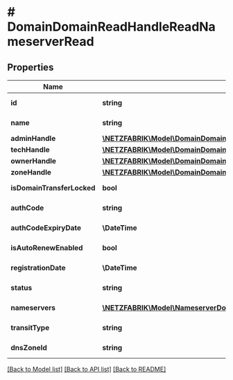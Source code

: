 # # DomainDomainReadHandleReadNameserverRead

## Properties

Name | Type | Description | Notes
------------ | ------------- | ------------- | -------------
**id** | **string** |  | [optional] [readonly]
**name** | **string** |  | [optional] [readonly]
**adminHandle** | [**\NETZFABRIK\Model\DomainDomainReadHandleReadNameserverReadAdminHandle**](DomainDomainReadHandleReadNameserverReadAdminHandle.md) |  | [optional]
**techHandle** | [**\NETZFABRIK\Model\DomainDomainReadHandleReadNameserverReadAdminHandle**](DomainDomainReadHandleReadNameserverReadAdminHandle.md) |  | [optional]
**ownerHandle** | [**\NETZFABRIK\Model\DomainDomainReadHandleReadNameserverReadAdminHandle**](DomainDomainReadHandleReadNameserverReadAdminHandle.md) |  | [optional]
**zoneHandle** | [**\NETZFABRIK\Model\DomainDomainReadHandleReadNameserverReadAdminHandle**](DomainDomainReadHandleReadNameserverReadAdminHandle.md) |  | [optional]
**isDomainTransferLocked** | **bool** |  | [optional] [readonly]
**authCode** | **string** |  | [optional] [readonly]
**authCodeExpiryDate** | **\DateTime** |  | [optional] [readonly]
**isAutoRenewEnabled** | **bool** |  | [optional] [readonly]
**registrationDate** | **\DateTime** |  | [optional] [readonly]
**status** | **string** |  | [optional] [readonly]
**nameservers** | [**\NETZFABRIK\Model\NameserverDomainReadHandleReadNameserverRead[]**](NameserverDomainReadHandleReadNameserverRead.md) |  | [optional] [readonly]
**transitType** | **string** |  | [optional] [readonly]
**dnsZoneId** | **string** |  | [optional] [readonly]

[[Back to Model list]](../../README.md#models) [[Back to API list]](../../README.md#endpoints) [[Back to README]](../../README.md)
